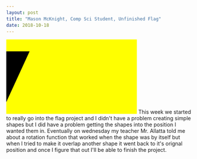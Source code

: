 ```yaml
---
layout: post
title: "Mason McKnight, Comp Sci Student, Unfinished Flag"
date: 2018-10-18
---
```


![Flag of Jamiaca](/_images/download.png)
This week we started to really go into the flag project and I didn't have a problem creating simple shapes but I did have a problem getting the shapes into the position I wanted them in. Eventually on wednesday my teacher Mr. Allatta told me about a rotation function that worked when the shape was by itself but when I tried to make it overlap another shape it went back to it's orignal position and once I figure that out I'll be able to finish the project.
